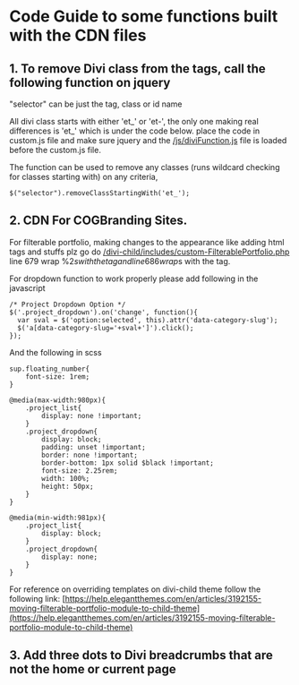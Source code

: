# Code Guide to some functions built with the CDN files

## 1. To remove Divi class from the tags, call the following function on jquery
"selector" can be just the tag, class or id name

All divi class starts with either 'et_'  or 'et-', the only one making real differences is 'et_' which is under the code below. place the code in custom.js file and make sure jquery and the [/js/diviFunction.js](/js/diviFunction.js) file is loaded before the custom.js file.

The function can be used to remove any classes (runs wildcard checking for classes starting with) on any criteria, 

```
$("selector").removeClassStartingWith('et_'); 
```

## 2. CDN For COGBranding Sites.

For filterable portfolio, making changes to the appearance like adding html tags and stuffs plz go do [/divi-child/includes/custom-FilterablePortfolio.php](/divi-child/includes/custom-FilterablePortfolio.php)
line 679 wrap %2$s with the tag and line 686 wrap %3$s with the tag.

For dropdown function to work properly please add following in the javascript

```
/* Project Dropdown Option */
$('.project_dropdown').on('change', function(){
  var sval = $('option:selected', this).attr('data-category-slug');
  $('a[data-category-slug='+sval+']').click();
});
```

And the following in scss

```
sup.floating_number{
    font-size: 1rem;
}

@media(max-width:980px){
    .project_list{
        display: none !important;
    }
    .project_dropdown{
        display: block;
        padding: unset !important;
        border: none !important;
        border-bottom: 1px solid $black !important;
        font-size: 2.25rem;
        width: 100%;
        height: 50px;
    }
}

@media(min-width:981px){
    .project_list{
        display: block;
    }
    .project_dropdown{
        display: none;
    }
}
```

For reference on overriding templates on divi-child theme follow the following link:
[https://help.elegantthemes.com/en/articles/3192155-moving-filterable-portfolio-module-to-child-theme](https://help.elegantthemes.com/en/articles/3192155-moving-filterable-portfolio-module-to-child-theme)

## 3. Add three dots to Divi breadcrumbs that are not the home or current page
